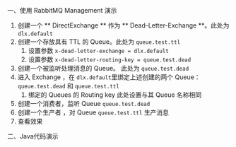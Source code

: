 一、使用 RabbitMQ Management 演示

1. 创建一个 ** DirectExchange ** 作为 ** Dead-Letter-Exchange **。此处为 `dlx.default`
2. 创建一个存放具有 TTL 的 Queue。此处为 `queue.test.ttl`
   1. 设置参数 `x-dead-letter-exchange = dlx.default`
   2. 设置参数 `x-dead-letter-routing-key = queue.test.dead`
3. 创建一个被监听处理消息的 Queue。 此处为 `queue.test.dead`
4. 进入 Exchange ，在 `dlx.default`里绑定上述创建的两个 Queue：`queue.test.dead` 和 `queue.test.ttl`
   1. 绑定的 Queues 的 Routing key 此处设置与其 Queue 名称相同
5. 创建一个消费者，监听 Queue `queue.test.dead`
6. 创建一个生产者 ，对 Queue `queue.test.ttl` 生产消息
7. 查看效果


二、Java代码演示
